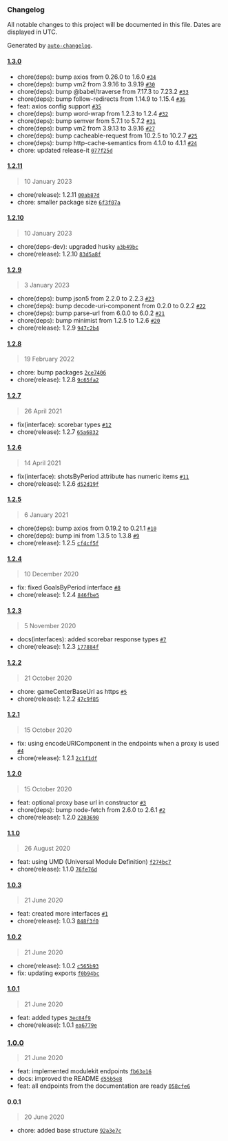 ### Changelog

All notable changes to this project will be documented in this file. Dates are displayed in UTC.

Generated by [`auto-changelog`](https://github.com/CookPete/auto-changelog).

#### [1.3.0](https://github.com/jonathas/hockeytech/compare/1.2.11...1.3.0)

- chore(deps): bump axios from 0.26.0 to 1.6.0 [`#34`](https://github.com/jonathas/hockeytech/pull/34)
- chore(deps): bump vm2 from 3.9.16 to 3.9.19 [`#30`](https://github.com/jonathas/hockeytech/pull/30)
- chore(deps): bump @babel/traverse from 7.17.3 to 7.23.2 [`#33`](https://github.com/jonathas/hockeytech/pull/33)
- chore(deps): bump follow-redirects from 1.14.9 to 1.15.4 [`#36`](https://github.com/jonathas/hockeytech/pull/36)
- feat: axios config support [`#35`](https://github.com/jonathas/hockeytech/pull/35)
- chore(deps): bump word-wrap from 1.2.3 to 1.2.4 [`#32`](https://github.com/jonathas/hockeytech/pull/32)
- chore(deps): bump semver from 5.7.1 to 5.7.2 [`#31`](https://github.com/jonathas/hockeytech/pull/31)
- chore(deps): bump vm2 from 3.9.13 to 3.9.16 [`#27`](https://github.com/jonathas/hockeytech/pull/27)
- chore(deps): bump cacheable-request from 10.2.5 to 10.2.7 [`#25`](https://github.com/jonathas/hockeytech/pull/25)
- chore(deps): bump http-cache-semantics from 4.1.0 to 4.1.1 [`#24`](https://github.com/jonathas/hockeytech/pull/24)
- chore: updated release-it [`077f25d`](https://github.com/jonathas/hockeytech/commit/077f25df2b074ff81cb786dea78415d22400e0c1)

#### [1.2.11](https://github.com/jonathas/hockeytech/compare/1.2.10...1.2.11)

> 10 January 2023

- chore(release): 1.2.11 [`00ab87d`](https://github.com/jonathas/hockeytech/commit/00ab87dd94b2d8aa85dc7ad619e18f321f4d4dd8)
- chore: smaller package size [`6f3f07a`](https://github.com/jonathas/hockeytech/commit/6f3f07a6c95886ba81c524f5c9a7a8ebf1e58e5e)

#### [1.2.10](https://github.com/jonathas/hockeytech/compare/1.2.9...1.2.10)

> 10 January 2023

- chore(deps-dev): upgraded husky [`a3b49bc`](https://github.com/jonathas/hockeytech/commit/a3b49bc28e3afe31816e56fd3a1f65691da79a62)
- chore(release): 1.2.10 [`83d5a8f`](https://github.com/jonathas/hockeytech/commit/83d5a8f2bfcdfb396b4add0bd289bb919b03d33f)

#### [1.2.9](https://github.com/jonathas/hockeytech/compare/1.2.8...1.2.9)

> 3 January 2023

- chore(deps): bump json5 from 2.2.0 to 2.2.3 [`#23`](https://github.com/jonathas/hockeytech/pull/23)
- chore(deps): bump decode-uri-component from 0.2.0 to 0.2.2 [`#22`](https://github.com/jonathas/hockeytech/pull/22)
- chore(deps): bump parse-url from 6.0.0 to 6.0.2 [`#21`](https://github.com/jonathas/hockeytech/pull/21)
- chore(deps): bump minimist from 1.2.5 to 1.2.6 [`#20`](https://github.com/jonathas/hockeytech/pull/20)
- chore(release): 1.2.9 [`947c2b4`](https://github.com/jonathas/hockeytech/commit/947c2b41ca8a1c9e74698cfd453d8eae0c61f891)

#### [1.2.8](https://github.com/jonathas/hockeytech/compare/1.2.7...1.2.8)

> 19 February 2022

- chore: bump packages [`2ce7406`](https://github.com/jonathas/hockeytech/commit/2ce7406e830dc9b54073980e64d6f3514ddfbacc)
- chore(release): 1.2.8 [`9c65fa2`](https://github.com/jonathas/hockeytech/commit/9c65fa21ba085b20fca3b2ef12fbc8410eb6e128)

#### [1.2.7](https://github.com/jonathas/hockeytech/compare/1.2.6...1.2.7)

> 26 April 2021

- fix(interface): scorebar types [`#12`](https://github.com/jonathas/hockeytech/pull/12)
- chore(release): 1.2.7 [`65a6832`](https://github.com/jonathas/hockeytech/commit/65a6832484a7beb032a06cf30be298e7f64290db)

#### [1.2.6](https://github.com/jonathas/hockeytech/compare/1.2.5...1.2.6)

> 14 April 2021

- fix(interface): shotsByPeriod attribute has numeric items [`#11`](https://github.com/jonathas/hockeytech/pull/11)
- chore(release): 1.2.6 [`d52d19f`](https://github.com/jonathas/hockeytech/commit/d52d19f60fac6fa7806f1443a323c51dfcc14cd2)

#### [1.2.5](https://github.com/jonathas/hockeytech/compare/1.2.4...1.2.5)

> 6 January 2021

- chore(deps): bump axios from 0.19.2 to 0.21.1 [`#10`](https://github.com/jonathas/hockeytech/pull/10)
- chore(deps): bump ini from 1.3.5 to 1.3.8 [`#9`](https://github.com/jonathas/hockeytech/pull/9)
- chore(release): 1.2.5 [`cf4cf5f`](https://github.com/jonathas/hockeytech/commit/cf4cf5f959f33da39923e54dc362d27917cc6668)

#### [1.2.4](https://github.com/jonathas/hockeytech/compare/1.2.3...1.2.4)

> 10 December 2020

- fix: fixed GoalsByPeriod interface [`#8`](https://github.com/jonathas/hockeytech/pull/8)
- chore(release): 1.2.4 [`846fbe5`](https://github.com/jonathas/hockeytech/commit/846fbe52102f7227754588abfa3c159a0905a93b)

#### [1.2.3](https://github.com/jonathas/hockeytech/compare/1.2.2...1.2.3)

> 5 November 2020

- docs(interfaces): added scorebar response types [`#7`](https://github.com/jonathas/hockeytech/pull/7)
- chore(release): 1.2.3 [`177884f`](https://github.com/jonathas/hockeytech/commit/177884fde7c55add410fc383c1089663e07e6ac4)

#### [1.2.2](https://github.com/jonathas/hockeytech/compare/1.2.1...1.2.2)

> 21 October 2020

- chore: gameCenterBaseUrl as https [`#5`](https://github.com/jonathas/hockeytech/pull/5)
- chore(release): 1.2.2 [`47c9f85`](https://github.com/jonathas/hockeytech/commit/47c9f8515ae59d11a339115ef19dd6f2b5f18ed2)

#### [1.2.1](https://github.com/jonathas/hockeytech/compare/1.2.0...1.2.1)

> 15 October 2020

- fix: using encodeURIComponent in the endpoints when a proxy is used [`#4`](https://github.com/jonathas/hockeytech/pull/4)
- chore(release): 1.2.1 [`2c1f1df`](https://github.com/jonathas/hockeytech/commit/2c1f1df389f49f7285a72332c0b749521d9fb2bb)

#### [1.2.0](https://github.com/jonathas/hockeytech/compare/1.1.0...1.2.0)

> 15 October 2020

- feat: optional proxy base url in constructor [`#3`](https://github.com/jonathas/hockeytech/pull/3)
- chore(deps): bump node-fetch from 2.6.0 to 2.6.1 [`#2`](https://github.com/jonathas/hockeytech/pull/2)
- chore(release): 1.2.0 [`2203690`](https://github.com/jonathas/hockeytech/commit/22036900754093c7db1c11d5e827ca4660367bf9)

#### [1.1.0](https://github.com/jonathas/hockeytech/compare/1.0.3...1.1.0)

> 26 August 2020

- feat: using UMD (Universal Module Definition) [`f274bc7`](https://github.com/jonathas/hockeytech/commit/f274bc73f7af99e9a1e43f0e8aa7050c4a69bf56)
- chore(release): 1.1.0 [`76fe76d`](https://github.com/jonathas/hockeytech/commit/76fe76dc52ed76fb71684fc936b38c01d5365c42)

#### [1.0.3](https://github.com/jonathas/hockeytech/compare/1.0.2...1.0.3)

> 21 June 2020

- feat: created more interfaces [`#1`](https://github.com/jonathas/hockeytech/pull/1)
- chore(release): 1.0.3 [`848f3f0`](https://github.com/jonathas/hockeytech/commit/848f3f0ad00ac840ad7efd00e3f7dc2d543b2587)

#### [1.0.2](https://github.com/jonathas/hockeytech/compare/1.0.1...1.0.2)

> 21 June 2020

- chore(release): 1.0.2 [`c565b93`](https://github.com/jonathas/hockeytech/commit/c565b934e10e60005b9348990d5475deced0a629)
- fix: updating exports [`f0b94bc`](https://github.com/jonathas/hockeytech/commit/f0b94bc6d93dbff242a4aab6c8f736e10bb57d8c)

#### [1.0.1](https://github.com/jonathas/hockeytech/compare/1.0.0...1.0.1)

> 21 June 2020

- feat: added types [`3ec84f9`](https://github.com/jonathas/hockeytech/commit/3ec84f9e39c92ad96220f1c7b6a88f2f06fb3942)
- chore(release): 1.0.1 [`ea6779e`](https://github.com/jonathas/hockeytech/commit/ea6779edce81b1d3e4f4aa6eeb3293f6b60678d3)

### [1.0.0](https://github.com/jonathas/hockeytech/compare/0.0.1...1.0.0)

> 21 June 2020

- feat: implemented modulekit endpoints [`fb63e16`](https://github.com/jonathas/hockeytech/commit/fb63e16d11f83604f04f5b2b85c7b48a5408dd9d)
- docs: improved the README [`d55b5e8`](https://github.com/jonathas/hockeytech/commit/d55b5e876fb111e8f5ccf37d29e6657be8f031b1)
- feat: all endpoints from the documentation are ready [`058cfe6`](https://github.com/jonathas/hockeytech/commit/058cfe6034f028b431ca8a2f44ce1dee0d395c27)

#### 0.0.1

> 20 June 2020

- chore: added base structure [`92a3e7c`](https://github.com/jonathas/hockeytech/commit/92a3e7cac2178e97cdc7476d404f8ed76b2cad97)

